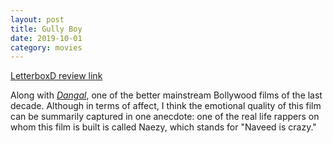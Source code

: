```yaml
---
layout: post
title: Gully Boy
date: 2019-10-01
category: movies
---
```

 
[LetterboxD review link](https://letterboxd.com/samarthbhaskar/film/gully-boy/)

Along with <em><a href="https://letterboxd.com/samarthbhaskar/film/dangal/">Dangal</a></em>, one of the better mainstream Bollywood films of the last decade. Although in terms of affect, I think the emotional quality of this film can be summarily captured in one anecdote: one of the real life rappers on whom this film is built is called Naezy, which stands for "Naveed is crazy."